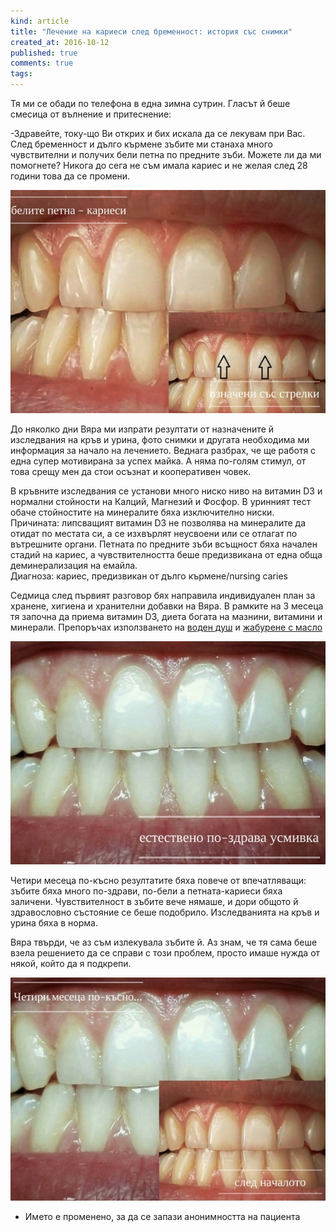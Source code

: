```yaml
---
kind: article
title: "Лечение на кариеси след бременност: история със снимки"
created_at: 2016-10-12
published: true
comments: true
tags:
--- 
```

Тя ми се обади по телефона в една зимна сутрин. Гласът й беше смесица от вълнение и притеснение:<br />

-Здравейте, току-що Ви открих и бих искала да се лекувам при Вас. След бременност и дълго кърмене зъбите ми станаха много чувствителни и получих бели петна по предните зъби. Можете ли да ми помогнете? Никога до сега не съм имала кариес и не желая след 28 години това да се промени.<br />

![Nursing caries](/images/posts/preg1.jpg)

До няколко дни Вяра ми изпрати резултати от назначените й изследвания на кръв и урина, фото снимки и другата необходима ми информация за начало на лечението. Веднага разбрах, че ще работя с една супер мотивирана за успех майка. А няма по-голям стимул, от това срещу мен да стои осъзнат и кооперативен човек.<br />

<!-- more -->

В кръвните изследвания се установи много ниско ниво на витамин D3 и нормални стойности на Калций, Магнезий и Фосфор. В уринният тест обаче стойностите на минералите бяха изключително ниски. Причината: липсващият витамин D3 не позволява на минералите да отидат по местата си, а се изхвърлят неусвоени или се отлагат по вътрешните органи.
Петната по предните зъби всъщност бяха начален стадий на кариес, а чувствителността беше предизвикана от една обща деминерализация на емайла.<br />
Диагноза: кариес, предизвикан от дълго кърмене/nursing caries<br />

Седмица след първият разговор бях направила индивидуален план за хранене, хигиена и хранителни добавки на Вяра. В рамките на 3 месеца тя започна да приема витамин D3, диета богата на мазнини, витамини и минерали. Препоръчах използването на [воден душ](http://amzn.to/2enBCYD)
и [жабурене с масло](http://www.bezkaries.com/blog/2016-08-03-%D0%B6%D0%B0%D0%B1%D1%83%D1%80%D0%B5%D0%BD%D0%B5-%D1%81-%D0%BC%D0%B0%D1%81%D0%BB%D0%BE/)

![Nursing caries2](/images/posts/preg2.jpg)

Четири месеца по-късно резултатите бяха повече от впечатляващи: зъбите бяха много по-здрави, по-бели а петната-кариеси бяха заличени. Чувствителност в зъбите вече нямаше, и дори общото й здравословно състояние се беше подобрило. Изследванията на кръв и урина бяха в норма.<br />

Вяра твърди, че аз съм излекувала зъбите й. Аз знам, че тя сама беше взела решението да се справи с този проблем, просто имаше нужда от някой, който да я подкрепи.

![Nursing caries](/images/posts/preg3.jpg)

* Името е променено, за да се запази анонимността на пациента
